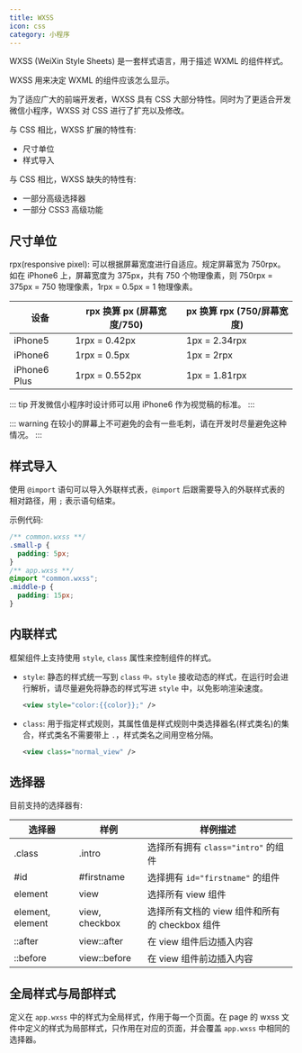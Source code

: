 ```yaml
---
title: WXSS
icon: css
category: 小程序
---
```


WXSS (WeiXin Style Sheets) 是一套样式语言，用于描述 WXML 的组件样式。

WXSS 用来决定 WXML 的组件应该怎么显示。

为了适应广大的前端开发者，WXSS 具有 CSS 大部分特性。同时为了更适合开发微信小程序，WXSS 对 CSS 进行了扩充以及修改。

与 CSS 相比，WXSS 扩展的特性有:

- 尺寸单位
- 样式导入

与 CSS 相比，WXSS 缺失的特性有:

- 一部分高级选择器
- 一部分 CSS3 高级功能

<!-- more -->

## 尺寸单位

rpx(responsive pixel): 可以根据屏幕宽度进行自适应。规定屏幕宽为 750rpx。如在 iPhone6 上，屏幕宽度为 375px，共有 750 个物理像素，则 750rpx = 375px = 750 物理像素，1rpx = 0.5px = 1 物理像素。

| 设备         | rpx 换算 px (屏幕宽度/750) | px 换算 rpx (750/屏幕宽度) |
| ------------ | -------------------------- | -------------------------- |
| iPhone5      | 1rpx = 0.42px              | 1px = 2.34rpx              |
| iPhone6      | 1rpx = 0.5px               | 1px = 2rpx                 |
| iPhone6 Plus | 1rpx = 0.552px             | 1px = 1.81rpx              |

::: tip
开发微信小程序时设计师可以用 iPhone6 作为视觉稿的标准。
:::

::: warning
在较小的屏幕上不可避免的会有一些毛刺，请在开发时尽量避免这种情况。
:::

## 样式导入

使用 `@import` 语句可以导入外联样式表，`@import` 后跟需要导入的外联样式表的相对路径，用 `;` 表示语句结束。

示例代码:

```css
/** common.wxss **/
.small-p {
  padding: 5px;
}
/** app.wxss **/
@import "common.wxss";
.middle-p {
  padding: 15px;
}
```

## 内联样式

框架组件上支持使用 `style`, `class` 属性来控制组件的样式。

- `style`: 静态的样式统一写到 `class` `中。style` 接收动态的样式，在运行时会进行解析，请尽量避免将静态的样式写进 `style` 中，以免影响渲染速度。

  ```xml
  <view style="color:{{color}};" />
  ```

- `class`: 用于指定样式规则，其属性值是样式规则中类选择器名(样式类名)的集合，样式类名不需要带上 `.`，样式类名之间用空格分隔。

  ```xml
  <view class="normal_view" />
  ```

## 选择器

目前支持的选择器有:

| 选择器           | 样例           | 样例描述                                       |
| ---------------- | -------------- | ---------------------------------------------- |
| .class           | .intro         | 选择所有拥有 `class="intro"` 的组件            |
| \#id             | \#firstname    | 选择拥有 `id="firstname"` 的组件               |
| element          | view           | 选择所有 view 组件                             |
| element, element | view, checkbox | 选择所有文档的 view 组件和所有的 checkbox 组件 |
| ::after          | view::after    | 在 view 组件后边插入内容                       |
| ::before         | view::before   | 在 view 组件前边插入内容                       |

## 全局样式与局部样式

定义在 `app.wxss` 中的样式为全局样式，作用于每一个页面。在 page 的 wxss 文件中定义的样式为局部样式，只作用在对应的页面，并会覆盖 `app.wxss` 中相同的选择器。
